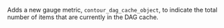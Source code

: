 Adds a new gauge metric, `contour_dag_cache_object`, to indicate the total number of items that are currently in the DAG cache.